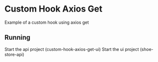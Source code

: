 # Custom Hook Axios Get

Example of a custom hook using axios get

## Running
Start the api project (custom-hook-axios-get-ui)
Start the ui project  (shoe-store-api)